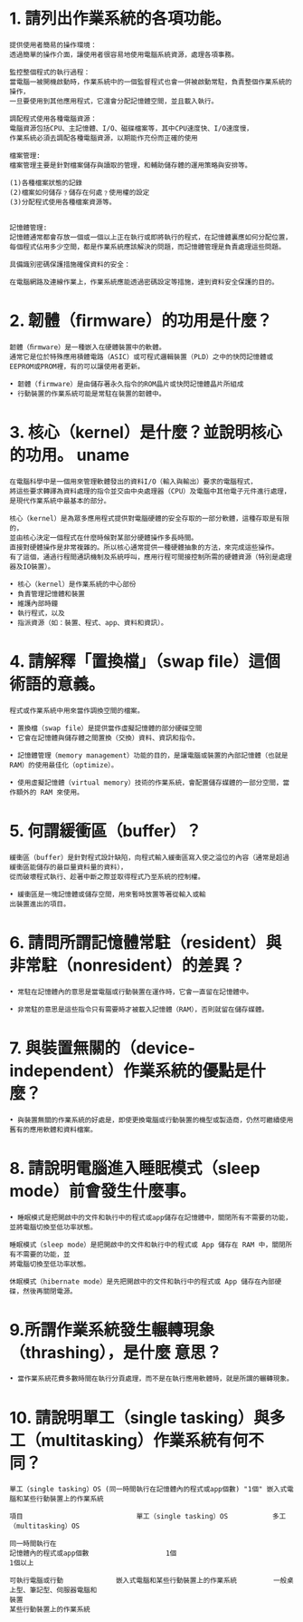 
# 1. 請列出作業系統的各項功能。 
```
提供使用者簡易的操作環境：
透過簡單的操作介面，讓使用者很容易地使用電腦系統資源，處理各項事務。

監控整個程式的執行過程：
當電腦一被開機啟動時，作業系統中的一個監督程式也會一併被啟動常駐，負責整個作業系統的操作，
一旦要使用到其他應用程式，它還會分配記憶體空間，並且載入執行。

調配程式使用各種電腦資源：
電腦資源包括CPU、主記憶體、I/O、磁碟檔案等，其中CPU速度快、I/O速度慢，
作業系統必須去調配各種電腦資源，以期能作充份而正確的使用

檔案管理:
檔案管理主要是針對檔案儲存與讀取的管理，和輔助儲存體的運用策略與安排等。

(1)各種檔案狀態的記錄 
(2)檔案如何儲存﹖儲存在何處﹖使用權的設定
(3)分配程式使用各種檔案資源等。


記憶體管理:
記憶體通常都會存放一個或一個以上正在執行或即將執行的程式，在記憶體裏應如何分配位置，
每個程式佔用多少空間，都是作業系統應該解決的問題，而記憶體管理是負責處理這些問題。

具備識別密碼保護措施確保資料的安全：

在電腦網路及連線作業上，作業系統應能透過密碼設定等措施，達到資料安全保護的目的。
```
# 2. 韌體（ﬁrmware）的功用是什麼？ 
```
韌體（ﬁrmware）是一種嵌入在硬體裝置中的軟體。
通常它是位於特殊應用積體電路（ASIC）或可程式邏輯裝置（PLD）之中的快閃記憶體或EEPROM或PROM裡，有的可以讓使用者更新。

• 韌體（firmware）是由儲存著永久指令的ROM晶片或快閃記憶體晶片所組成
• 行動裝置的作業系統可能是常駐在裝置的韌體中。
```
# 3. 核心（kernel）是什麼？並說明核心的功用。 uname
```
在電腦科學中是一個用來管理軟體發出的資料I/O（輸入與輸出）要求的電腦程式，
將這些要求轉譯為資料處理的指令並交由中央處理器（CPU）及電腦中其他電子元件進行處理，是現代作業系統中最基本的部分。

核心（kernel）是為眾多應用程式提供對電腦硬體的安全存取的一部分軟體，這種存取是有限的，
並由核心決定一個程式在什麼時候對某部分硬體操作多長時間。
直接對硬體操作是非常複雜的。所以核心通常提供一種硬體抽象的方法，來完成這些操作。
有了這個，通過行程間通訊機制及系統呼叫，應用行程可間接控制所需的硬體資源（特別是處理器及IO裝置）。

• 核心（kernel）是作業系統的中心部份
• 負責管理記憶體和裝置
• 維護內部時鐘
• 執行程式，以及
• 指派資源（如：裝置、程式、app、資料和資訊）。
```
# 4. 請解釋「置換檔」（swap ﬁle）這個術語的意義。 
```
程式或作業系統中用來當作調換空間的檔案。

• 置換檔（swap file）是提供當作虛擬記憶體的部分硬碟空間
• 它會在記憶體與儲存體之間置換（交換）資料、資訊和指令。

• 記憶體管理（memory management）功能的目的，是讓電腦或裝置的內部記憶體（也就是RAM）的使用最佳化（optimize）。

• 使用虛擬記憶體（virtual memory）技術的作業系統，會配置儲存媒體的一部分空間，當作額外的 RAM 來使用。
```
# 5. 何謂緩衝區（buffer）？ 
```
緩衝區（buffer）是針對程式設計缺陷，向程式輸入緩衝區寫入使之溢位的內容（通常是超過緩衝區能儲存的最巨量資料量的資料），
從而破壞程式執行、趁著中斷之際並取得程式乃至系統的控制權。

• 緩衝區是一塊記憶體或儲存空間，用來暫時放置等著從輸入或輸
出裝置進出的項目。
```
# 6. 請問所謂記憶體常駐（resident）與非常駐（nonresident）的差異？ 
```
• 常駐在記憶體內的意思是當電腦或行動裝置在運作時，它會一直留在記憶體中。

• 非常駐的意思是這些指令只有需要時才被載入記憶體（RAM），否則就留在儲存媒體。
```
# 7. 與裝置無關的（device-independent）作業系統的優點是什麼？ 
```
• 與裝置無關的作業系統的好處是，即使更換電腦或行動裝置的機型或製造商，仍然可繼續使用舊有的應用軟體和資料檔案。
```
# 8. 請說明電腦進入睡眠模式（sleep mode）前會發生什麼事。 
```
• 睡眠模式是把開啟中的文件和執行中的程式或app儲存在記憶體中，關閉所有不需要的功能，並將電腦切換至低功率狀態。

睡眠模式（sleep mode）是把開啟中的文件和執行中的程式或 App 儲存在 RAM 中，關閉所有不需要的功能，並
將電腦切換至低功率狀態。

休眠模式（hibernate mode）是先把開啟中的文件和執行中的程式或 App 儲存在內部硬碟，然後再關閉電源。
```
# 9.所謂作業系統發生輾轉現象（thrashing），是什麼 意思？ 
```
• 當作業系統花費多數時間在執行分頁處理，而不是在執行應用軟體時，就是所謂的輾轉現象。
```
# 10. 請說明單工（single tasking）與多工（multitasking）作業系統有何不同？
```
單工（single tasking）OS (同一時間執行在記憶體內的程式或app個數) "1個" 嵌入式電腦和某些行動裝置上的作業系統

項目                            單工（single tasking）OS           多工（multitasking）OS
                      
同一時間執行在            
記憶體內的程式或app個數                   1個                              1個以上
                   
可執行電腦或行動             嵌入式電腦和某些行動裝置上的作業系統         一般桌上型、筆記型、伺服器電腦和
裝置                                                                   某些行動裝置上的作業系統               
```
